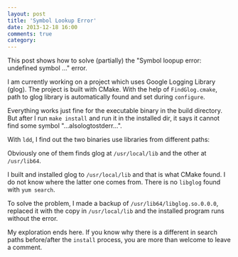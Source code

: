 ```yaml
---
layout: post
title: 'Symbol Lookup Error'
date: 2013-12-18 16:00
comments: true
category: 
---
```


This post shows how to solve (partially) the "Symbol loopup error: undefined symbol ..." error.

I am currently working on a project which uses Google Logging Library (glog). The project is built with CMake. With the help of `FindGlog.cmake`, path to glog library is automatically found and set during `configure`.

Everything works just fine for the executable binary in the build directory. But after I run `make install` and run it in the installed dir, it says it cannot find some symbol "...alsologtostderr...".

With `ldd`, I find out the two binaries use libraries from different paths:

<script src="https://gist.github.com/edwardtoday/8018860.js"></script>

Obviously one of them finds glog at `/usr/local/lib` and the other at `/usr/lib64`.

I built and installed glog to `/usr/local/lib` and that is what CMake found. I do not know where the latter one comes from. There is no `libglog` found with `yum search`.

To solve the problem, I made a backup of `/usr/lib64/libglog.so.0.0.0`, replaced it with the copy in `/usr/local/lib` and the installed program runs without the error.

My exploration ends here. If you know why there is a different in search paths before/after the `install` process, you are more than welcome to leave a comment.
